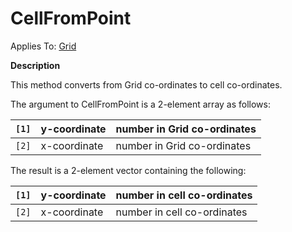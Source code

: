 




<h1 class="heading"><span class="name">CellFromPoint</span></h1>

Applies To: [Grid](../a-z/grid.md)


**Description**


This method converts from Grid co-ordinates to cell co-ordinates.


The argument to CellFromPoint is a 2-element array as follows:


| `[1]` | y-coordinate | number in Grid co-ordinates |
| --- | --- | ---  |
| `[2]` | x-coordinate | number in Grid co-ordinates |


The result is a 2-element vector containing the following:


| `[1]` | y-coordinate | number in cell co-ordinates |
| --- | --- | ---  |
| `[2]` | x-coordinate | number in cell co-ordinates |



